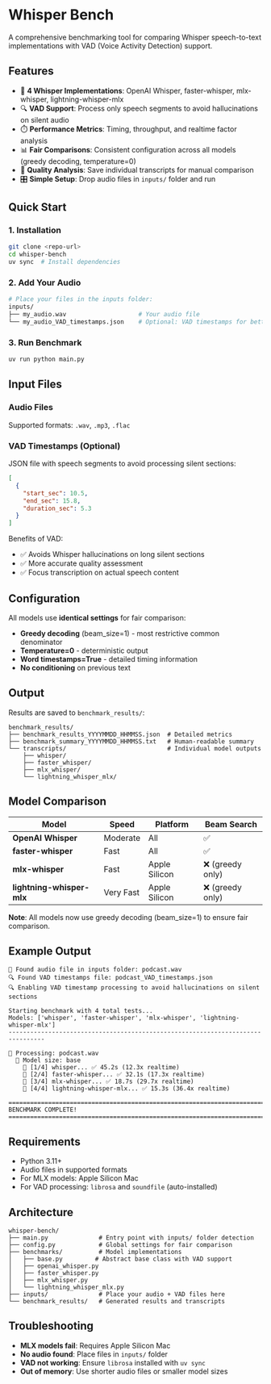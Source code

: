 # Whisper Bench

A comprehensive benchmarking tool for comparing Whisper speech-to-text implementations with VAD (Voice Activity Detection) support.

## Features

- 🎯 **4 Whisper Implementations**: OpenAI Whisper, faster-whisper, mlx-whisper, lightning-whisper-mlx
- 🔍 **VAD Support**: Process only speech segments to avoid hallucinations on silent audio
- ⏱️ **Performance Metrics**: Timing, throughput, and realtime factor analysis
- 📊 **Fair Comparisons**: Consistent configuration across all models (greedy decoding, temperature=0)
- 📝 **Quality Analysis**: Save individual transcripts for manual comparison
- 🎛️ **Simple Setup**: Drop audio files in `inputs/` folder and run

## Quick Start

### 1. Installation
```bash
git clone <repo-url>
cd whisper-bench
uv sync  # Install dependencies
```

### 2. Add Your Audio
```bash
# Place your files in the inputs folder:
inputs/
├── my_audio.wav                    # Your audio file
└── my_audio_VAD_timestamps.json    # Optional: VAD timestamps for better quality
```

### 3. Run Benchmark
```bash
uv run python main.py
```

## Input Files

### Audio Files
Supported formats: `.wav`, `.mp3`, `.flac`

### VAD Timestamps (Optional)
JSON file with speech segments to avoid processing silent sections:
```json
[
  {
    "start_sec": 10.5,
    "end_sec": 15.8, 
    "duration_sec": 5.3
  }
]
```

Benefits of VAD:
- ✅ Avoids Whisper hallucinations on long silent sections
- ✅ More accurate quality assessment 
- ✅ Focus transcription on actual speech content

## Configuration

All models use **identical settings** for fair comparison:
- **Greedy decoding** (beam_size=1) - most restrictive common denominator
- **Temperature=0** - deterministic output
- **Word timestamps=True** - detailed timing information
- **No conditioning** on previous text

## Output

Results are saved to `benchmark_results/`:
```
benchmark_results/
├── benchmark_results_YYYYMMDD_HHMMSS.json  # Detailed metrics
├── benchmark_summary_YYYYMMDD_HHMMSS.txt   # Human-readable summary
└── transcripts/                            # Individual model outputs
    ├── whisper/
    ├── faster_whisper/ 
    ├── mlx_whisper/
    └── lightning_whisper_mlx/
```

## Model Comparison

| Model | Speed | Platform | Beam Search |
|-------|-------|----------|-------------|
| **OpenAI Whisper** | Moderate | All | ✅ |
| **faster-whisper** | Fast | All | ✅ |
| **mlx-whisper** | Fast | Apple Silicon | ❌ (greedy only) |
| **lightning-whisper-mlx** | Very Fast | Apple Silicon | ❌ (greedy only) |

**Note**: All models now use greedy decoding (beam_size=1) to ensure fair comparison.

## Example Output

```
🎯 Found audio file in inputs folder: podcast.wav
🔍 Found VAD timestamps file: podcast_VAD_timestamps.json
🔍 Enabling VAD timestamp processing to avoid hallucinations on silent sections

Starting benchmark with 4 total tests...
Models: ['whisper', 'faster-whisper', 'mlx-whisper', 'lightning-whisper-mlx']
--------------------------------------------------------------------------------

🎵 Processing: podcast.wav
  📏 Model size: base
    🔄 [1/4] whisper... ✅ 45.2s (12.3x realtime)
    🔄 [2/4] faster-whisper... ✅ 32.1s (17.3x realtime)
    🔄 [3/4] mlx-whisper... ✅ 18.7s (29.7x realtime)
    🔄 [4/4] lightning-whisper-mlx... ✅ 15.3s (36.4x realtime)

================================================================================
BENCHMARK COMPLETE!
================================================================================
```

## Requirements

- Python 3.11+
- Audio files in supported formats
- For MLX models: Apple Silicon Mac
- For VAD processing: `librosa` and `soundfile` (auto-installed)

## Architecture

```
whisper-bench/
├── main.py              # Entry point with inputs/ folder detection
├── config.py            # Global settings for fair comparison
├── benchmarks/          # Model implementations
│   ├── base.py         # Abstract base class with VAD support
│   ├── openai_whisper.py
│   ├── faster_whisper.py  
│   ├── mlx_whisper.py
│   └── lightning_whisper_mlx.py
├── inputs/              # Place your audio + VAD files here
└── benchmark_results/   # Generated results and transcripts
```

## Troubleshooting

- **MLX models fail**: Requires Apple Silicon Mac
- **No audio found**: Place files in `inputs/` folder
- **VAD not working**: Ensure `librosa` installed with `uv sync`
- **Out of memory**: Use shorter audio files or smaller model sizes